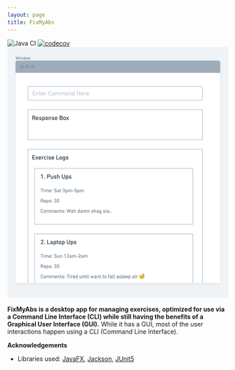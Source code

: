 ```yaml
---
layout: page
title: FixMyAbs
---
```


![Java CI](https://github.com/AY2021S1-CS2103-F10-3/tp/workflows/Java%20CI/badge.svg)
[![codecov](https://codecov.io/gh/AY2021S1-CS2103-F10-3/tp/branch/master/graph/badge.svg)](https://codecov.io/gh/AY2021S1-CS2103-F10-3/tp)
![Ui](images/Ui-v1.1.png)

**FixMyAbs is a desktop app for managing exercises, optimized for use via a Command Line Interface (CLI) while still having the benefits of a Graphical User Interface (GUI).** While it has a GUI, most of the user
 interactions happen using a CLI (Command Line Interface).

**Acknowledgements**
* Libraries used: [JavaFX](https://openjfx.io/), [Jackson](https://github.com/FasterXML/jackson), [JUnit5](https://github.com/junit-team/junit5)
